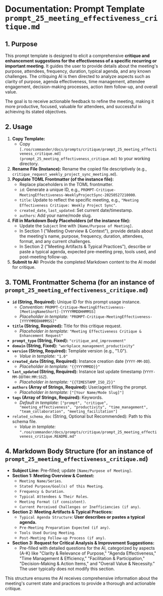 # Documentation: Prompt Template `prompt_25_meeting_effectiveness_critique.md`

## 1. Purpose

This prompt template is designed to elicit a comprehensive **critique and enhancement suggestions for the effectiveness of a specific recurring or important meeting**. It guides the user to provide details about the meeting's purpose, attendees, frequency, duration, typical agenda, and any known challenges. The critiquing AI is then directed to analyze aspects such as clarity of purpose, agenda effectiveness, time management, attendee engagement, decision-making processes, action item follow-up, and overall value.

The goal is to receive actionable feedback to refine the meeting, making it more productive, focused, valuable for attendees, and successful in achieving its stated objectives.

## 2. Usage

1.  **Copy Template:**
    *   Copy `[.roo/commander/docs/prompts/critique/prompt_25_meeting_effectiveness_critique.md](prompt_25_meeting_effectiveness_critique.md)` to your working directory.
2.  **Rename File (Instance):** Rename the copied file descriptively (e.g., `critique_request_weekly_project_sync_meeting.md`).
3.  **Populate TOML Frontmatter (of the instance file):**
    *   Replace placeholders in the TOML frontmatter.
    *   `id`: Generate a unique ID, e.g., `PROMPT-Critique-MeetingEffectiveness-WeeklyProjectSync-20250527210000`.
    *   `title`: Update to reflect the specific meeting, e.g., `"Meeting Effectiveness Critique: Weekly Project Sync"`.
    *   `created_date`, `last_updated`: Set current date/timestamp.
    *   `authors`: Add your name/mode slug.
4.  **Fill in Markdown Body Placeholders (of the instance file):**
    *   Update the `Subject` line with `[Name/Purpose of Meeting]`.
    *   In Section 1 ("Meeting Overview & Context"), provide details about the meeting's name, purpose, frequency, duration, attendees, format, and any current challenges.
    *   In Section 2 ("Meeting Artifacts & Typical Practices"), describe or paste a typical agenda, expected pre-meeting prep, tools used, and post-meeting follow-up.
5.  **Submit to AI:** Provide the completed Markdown content to the AI model for critique.

## 3. TOML Frontmatter Schema (for an instance of `prompt_25_meeting_effectiveness_critique.md`)

*   **`id` (String, Required):** Unique ID for this prompt usage instance.
    *   *Convention:* `PROMPT-Critique-MeetingEffectiveness-[MeetingNameShort]-[YYYYMMDDHHMMSS]`
    *   *Placeholder in template:* `"PROMPT-Critique-MeetingEffectiveness-[YYYYMMDDHHMMSS]"`
*   **`title` (String, Required):** Title for this critique request.
    *   *Placeholder in template:* `"Meeting Effectiveness Critique & Enhancement Request"`
*   **`prompt_type` (String, Fixed):** `"critique_and_improvement"`
*   **`domain` (String, Fixed):** `"workplace_management_productivity"`
*   **`version` (String, Required):** Template version (e.g., "1.0").
    *   *Value in template:* `"1.0"`
*   **`created_date` (String, Required):** Instance creation date (`YYYY-MM-DD`).
    *   *Placeholder in template:* `"{{YYYYMMDD}}"`
*   **`last_updated` (String, Required):** Instance last update timestamp (`YYYY-MM-DDTHH:MM:SSZ`).
    *   *Placeholder in template:* `"{{TIMESTAMP_ISO_Z}}"`
*   **`authors` (Array of Strings, Required):** User/agent filling the prompt.
    *   *Placeholder in template:* `["[Your Name/Mode Slug]"]`
*   **`tags` (Array of Strings, Required):** Keywords.
    *   *Default in template:* `["prompt", "critique", "meeting_effectiveness", "productivity", "time_management", "team_collaboration", "meeting_facilitation"]`
*   `related_schema_doc` (String, Optional but Recommended): Path to this schema file.
    *   *Value in template:* `".roo/commander/docs/prompts/critique/prompt_25_meeting_effectiveness_critique.README.md"`

## 4. Markdown Body Structure (for an instance of `prompt_25_meeting_effectiveness_critique.md`)

*   **Subject Line:** Pre-filled; update `[Name/Purpose of Meeting]`.
*   **Section 1: Meeting Overview & Context:**
    *   `Meeting Name/Series`.
    *   `Stated Purpose/Goal(s) of this Meeting`.
    *   `Frequency & Duration`.
    *   `Typical Attendees & Their Roles`.
    *   `Meeting Format (if consistent)`.
    *   `Current Perceived Challenges or Inefficiencies (if any)`.
*   **Section 2: Meeting Artifacts & Typical Practices:**
    *   `Typical Agenda Structure`: **User describes or pastes a typical agenda.**
    *   `Pre-Meeting Preparation Expected (if any)`.
    *   `Tools Used During Meeting`.
    *   `Post-Meeting Follow-up Process (if any)`.
*   **Section 3: Request for Critical Analysis & Improvement Suggestions:**
    *   Pre-filled with detailed questions for the AI, categorized by aspects (A-K) like "Clarity & Relevance of Purpose," "Agenda Effectiveness," "Time Management & Efficiency," "Facilitation & Participation," "Decision-Making & Action Items," and "Overall Value & Necessity." The user typically does not modify this section.

This structure ensures the AI receives comprehensive information about the meeting's current state and practices to provide a thorough and actionable critique.